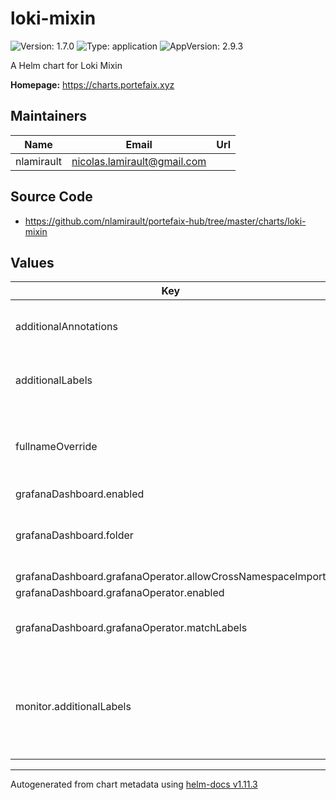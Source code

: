 # loki-mixin

![Version: 1.7.0](https://img.shields.io/badge/Version-1.7.0-informational?style=flat-square) ![Type: application](https://img.shields.io/badge/Type-application-informational?style=flat-square) ![AppVersion: 2.9.3](https://img.shields.io/badge/AppVersion-2.9.3-informational?style=flat-square)

A Helm chart for Loki Mixin

**Homepage:** <https://charts.portefaix.xyz>

## Maintainers

| Name | Email | Url |
| ---- | ------ | --- |
| nlamirault | <nicolas.lamirault@gmail.com> |  |

## Source Code

* <https://github.com/nlamirault/portefaix-hub/tree/master/charts/loki-mixin>

## Values

| Key | Type | Default | Description |
|-----|------|---------|-------------|
| additionalAnnotations | object | `{}` | Additional annotations to add to all resources |
| additionalLabels | object | `{}` | Additional labels to add to all resources |
| fullnameOverride | string | `""` | Provide a name to substitute for the full names of resources |
| grafanaDashboard.enabled | bool | `true` |  |
| grafanaDashboard.folder | string | `"logging"` | Grafana folder in which to store the dashboards |
| grafanaDashboard.grafanaOperator.allowCrossNamespaceImport | bool | `true` |  |
| grafanaDashboard.grafanaOperator.enabled | bool | `false` |  |
| grafanaDashboard.grafanaOperator.matchLabels | object | `{}` | Selected labels for Grafana instance |
| monitor.additionalLabels | object | `{}` | Additional labels to add to resources managed by the Prometheus Operator |

----------------------------------------------
Autogenerated from chart metadata using [helm-docs v1.11.3](https://github.com/norwoodj/helm-docs/releases/v1.11.3)
